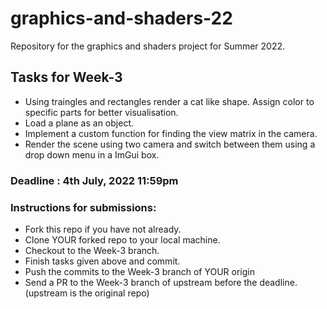 # graphics-and-shaders-22
Repository for the graphics and shaders project for Summer 2022.
## Tasks for Week-3
- Using traingles and rectangles render a cat like shape. Assign color to specific parts for better visualisation.
- Load a plane as an object.
- Implement a custom function for finding the view matrix in the camera.
- Render the scene using two camera and switch between them using a drop down menu in a ImGui box.
### Deadline : 4th July, 2022 11:59pm
### Instructions for submissions:
- Fork this repo if you have not already.
- Clone YOUR forked repo to your local machine.
- Checkout to the Week-3 branch.
- Finish tasks given above and commit.
- Push the commits to the Week-3 branch of YOUR origin
- Send a PR to the Week-3 branch of upstream before the deadline. (upstream is the original repo)